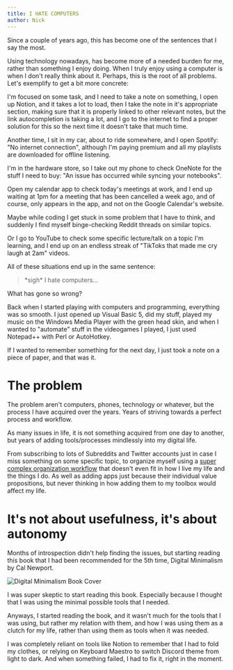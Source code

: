```yaml
---
title: I HATE COMPUTERS
author: Nick
---
```


Since a couple of years ago, this has become one of the sentences that I say the most.

Using technology nowadays, has become more of a needed burden for me, rather than something I
enjoy doing. When I truly enjoy using a computer is when I don't really think about it. Perhaps,
this is the root of all problems. Let's exemplify to get a bit more concrete:

I'm focused on some task, and I need to take a note on something, I open up Notion, and it takes
a lot to load, then I take the note in it's appropriate section, making sure that it is properly linked
to other relevant notes, but the link autocompletion is taking a lot, and I go to the internet to
find a proper solution for this so the next time it doesn't take that much time.

Another time, I sit in my car, about to ride somewhere, and I open Spotify: "No internet connection",
although I'm paying premium and all my playlists are downloaded for offline listening.

I'm in the hardware store, so I take out my phone to check OneNote for the stuff I need to buy:
"An issue has occurred while syncing your notebooks".

Open my calendar app to check today's meetings at work, and I end up waiting at 1pm for a meeting
that has been cancelled a week ago, and of course, only appears in the app, and not on the Google
Calendar's website.

Maybe while coding I get stuck in some problem that I have to think, and suddenly I find myself
binge-checking Reddit threads on similar topics.

Or I go to YouTube to check some specific lecture/talk on a topic I'm learning, and I end up on an
endless streak of "TikToks that made me cry laugh at 2am" videos.

All of these situations end up in the same sentence:

> \*sigh\* I hate computers...

What has gone so wrong?

Back when I started playing with computers and programming, everything was so smooth. I just
opened up Visual Basic 5, did my stuff, played my music on the Windows Media Player with the
green head skin, and when I wanted to "automate" stuff in the videogames I played, I just used
Notepad++ with Perl or AutoHotkey.

If I wanted to remember something for the next day, I just took a note on a piece of paper, and
that was it.

# The problem

The problem aren't computers, phones, technology or whatever, but the process I have acquired over
the years. Years of striving towards a perfect process and workflow.

As many issues in life, it is not something acquired from one day to another, but years of adding
tools/processes mindlessly into my digital life.

From subscribing to lots of Subreddits and Twitter accounts just in case I miss something on some
specific topic, to organize myself using a [super complex organization workflow](http://iteroni.com/watch?v=d93SGaf82OM)
that doesn't even fit in how I live my life and the things I do. As well as adding apps just because
their individual value propositions, but never thinking in how adding them to my toolbox would affect
my life.

# It's not about usefulness, it's about autonomy

Months of introspection didn't help finding the issues, but starting reading this book that I had
been recommended for the 5th time, Digital Minimalism by Cal Newport.

![Digital Minimalism Book Cover](https://s3-us-west-2.amazonaws.com/tabs.web.media/c/r/crlg/crlg-square-1536.jpg)

I was super skeptic to start reading this book. Especially because I thought that I was using the
minimal possible tools that I needed.

Anyways, I started reading the book, and it wasn't much for the tools that I was using, but rather
my relation with them, and how I was using them as a clutch for my life, rather than using them as
tools when it was needed.

I was completely reliant on tools like Notion to remember that I had to fold my clothes, or relying
on Keyboard Maestro to switch Discord theme from light to dark. And when something failed, I had to
fix it, right in the moment.
